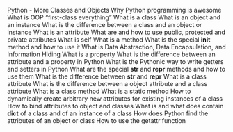 Python - More Classes and Objects
Why Python programming is awesome
What is OOP
“first-class everything”
What is a class
What is an object and an instance
What is the difference between a class and an object or instance
What is an attribute
What are and how to use public, protected and private attributes
What is self
What is a method
What is the special __init__ method and how to use it
What is Data Abstraction, Data Encapsulation, and Information Hiding
What is a property
What is the difference between an attribute and a property in Python
What is the Pythonic way to write getters and setters in Python
What are the special __str__ and __repr__ methods and how to use them
What is the difference between __str__ and __repr__
What is a class attribute
What is the difference between a object attribute and a class attribute
What is a class method
What is a static method
How to dynamically create arbitrary new attributes for existing instances of a class
How to bind attributes to object and classes
What is and what does contain __dict__ of a class and of an instance of a class
How does Python find the attributes of an object or class
How to use the getattr function
